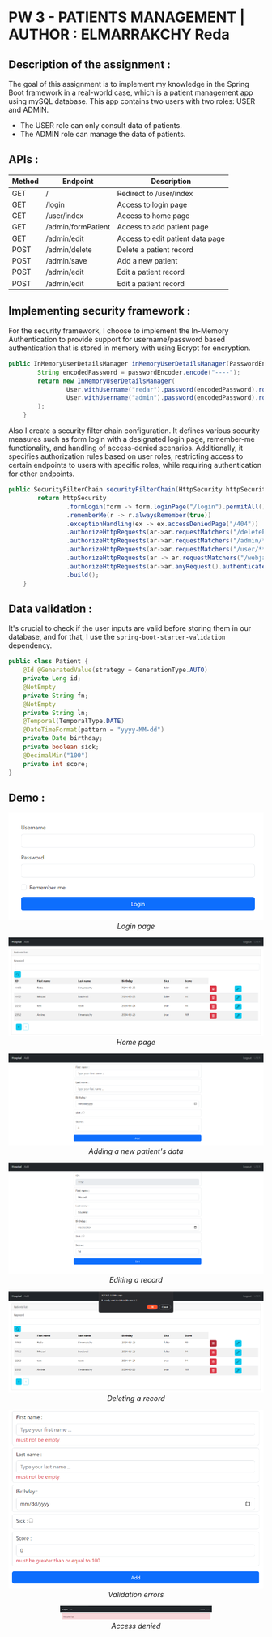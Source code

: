 # PW 3 - PATIENTS MANAGEMENT | AUTHOR : ELMARRAKCHY Reda

## Description of the assignment :
The goal of this assignment is to implement my knowledge in the Spring Boot framework in a real-world case, which is a patient management app using mySQL database.
This app contains two users with two roles: USER and ADMIN.

- The USER role can only consult data of patients.
- The ADMIN role can manage the data of patients.

## APIs :

| Method | Endpoint           | Description                      |
|--------|--------------------|----------------------------------|
| GET    | /                  | Redirect to /user/index          |
| GET    | /login             | Access to login page             |
| GET    | /user/index        | Access to home page              |
| GET    | /admin/formPatient | Access to add patient page       |
| GET    | /admin/edit        | Access to edit patient data page |
| POST   | /admin/delete      | Delete a patient record          |
| POST   | /admin/save        | Add a new patient                |
| POST   | /admin/edit        | Edit a patient record            |
| POST   | /admin/edit        | Edit a patient record            |

## Implementing security framework :

For the security framework, I choose to implement the In-Memory Authentication to provide support for username/password based authentication that is stored in memory with using Bcrypt for encryption.
```java
public InMemoryUserDetailsManager inMemoryUserDetailsManager(PasswordEncoder passwordEncoder){
        String encodedPassword = passwordEncoder.encode("----");
        return new InMemoryUserDetailsManager(
                User.withUsername("redar").password(encodedPassword).roles("USER").build(),
                User.withUsername("admin").password(encodedPassword).roles("USER","ADMIN").build()
        );
    }
```
Also I create a security filter chain configuration. It defines various security measures such as form login with a designated login page, remember-me functionality, and handling of access-denied scenarios. Additionally, it specifies authorization rules based on user roles, restricting access to certain endpoints to users with specific roles, while requiring authentication for other endpoints.
````java
public SecurityFilterChain securityFilterChain(HttpSecurity httpSecurity) throws Exception {
        return httpSecurity
                .formLogin(form -> form.loginPage("/login").permitAll())
                .rememberMe(r -> r.alwaysRemember(true))
                .exceptionHandling(ex -> ex.accessDeniedPage("/404"))
                .authorizeHttpRequests(ar->ar.requestMatchers("/deletePatient/**").hasRole("ADMIN"))
                .authorizeHttpRequests(ar->ar.requestMatchers("/admin/**").hasRole("ADMIN"))
                .authorizeHttpRequests(ar->ar.requestMatchers("/user/**").hasRole("USER"))
                .authorizeHttpRequests(ar -> ar.requestMatchers("/webjars/**"))
                .authorizeHttpRequests(ar->ar.anyRequest().authenticated())
                .build();
    }
````

## Data validation :
It's crucial to check if the user inputs are valid before storing them in our database, and for that, I use the `spring-boot-starter-validation` dependency.
```java
public class Patient {
    @Id @GeneratedValue(strategy = GenerationType.AUTO)
    private Long id;
    @NotEmpty
    private String fn;
    @NotEmpty
    private String ln;
    @Temporal(TemporalType.DATE)
    @DateTimeFormat(pattern = "yyyy-MM-dd")
    private Date birthday;
    private boolean sick;
    @DecimalMin("100")
    private int score;
}
```

## Demo :
<p align="center">
    <img src="images/img.png" alt="Description of the image" />
    <br />
    <em>Login page</em>
</p>
<p align="center">
    <img src="images/img_1.png" alt="Description of the image"  />
    <br />
    <em>Home page</em>
</p>
<p align="center">
    <img src="images/img_3.png" alt="Description of the image" />
    <br />
    <em>Adding a new patient's data</em>
</p>
<p align="center">
    <img src="images/img_4.png" alt="Description of the image"  />
    <br />
    <em>Editing a record</em>
</p>
<p align="center">
    <img src="images/img_2.png" alt="Description of the image" />
    <br />
    <em>Deleting a record</em>
</p>
<p align="center">
    <img src="images/img_5.png" alt="Description of the image" />
    <br />
    <em>Validation errors</em>
</p>
<p align="center">
    <img src="images/img_6.png" alt="Description of the image" width="300" />
    <br />
    <em>Access denied</em>
</p>
